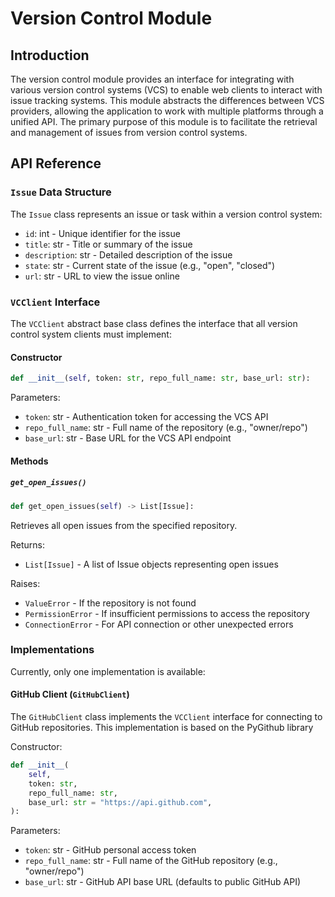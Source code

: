 # Version Control Module

## Introduction

The version control module provides an interface for integrating with various version control systems (VCS) to enable web clients to interact with issue tracking systems. This module abstracts the differences between VCS providers, allowing the application to work with multiple platforms through a unified API.
The primary purpose of this module is to facilitate the retrieval and management of issues from version control systems.

## API Reference

### `Issue` Data Structure

The `Issue` class represents an issue or task within a version control system:

- `id`: int - Unique identifier for the issue
- `title`: str - Title or summary of the issue
- `description`: str - Detailed description of the issue
- `state`: str - Current state of the issue (e.g., "open", "closed")
- `url`: str - URL to view the issue online

### `VCClient` Interface

The `VCClient` abstract base class defines the interface that all version control system clients must implement:

#### Constructor

```python
def __init__(self, token: str, repo_full_name: str, base_url: str):
```

Parameters:

- `token`: str - Authentication token for accessing the VCS API
- `repo_full_name`: str - Full name of the repository (e.g., "owner/repo")
- `base_url`: str - Base URL for the VCS API endpoint

#### Methods

##### `get_open_issues()`

```python
def get_open_issues(self) -> List[Issue]:
```

Retrieves all open issues from the specified repository.

Returns:

- `List[Issue]` - A list of Issue objects representing open issues

Raises:

- `ValueError` - If the repository is not found
- `PermissionError` - If insufficient permissions to access the repository
- `ConnectionError` - For API connection or other unexpected errors

### Implementations

Currently, only one implementation is available:

#### GitHub Client (`GitHubClient`)

The `GitHubClient` class implements the `VCClient` interface for connecting to GitHub repositories. This implementation is based on the PyGithub library

Constructor:

```python
def __init__(
    self,
    token: str,
    repo_full_name: str,
    base_url: str = "https://api.github.com",
):
```

Parameters:

- `token`: str - GitHub personal access token
- `repo_full_name`: str - Full name of the GitHub repository (e.g., "owner/repo")
- `base_url`: str - GitHub API base URL (defaults to public GitHub API)
